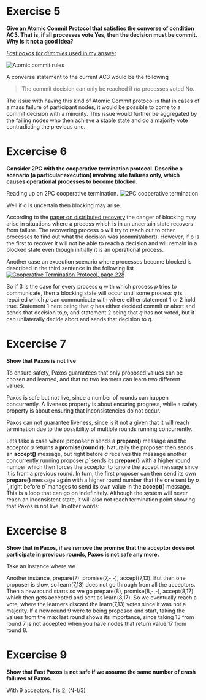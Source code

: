 # Exercise 5
 **Give an Atomic Commit Protocol that satisfies the converse of condition AC3. That is, if all processes vote Yes, then the decision must be commit. Why is it not a good idea?**
<br>  

[_Fast paxos for dummies_ used in my answer](./lamport-paxos/fastpaxosfordummies.pdf)


![Atomic commit rules](./img/ac1-5.png)

A converse statement to the current AC3 would be the following
> The commit decision can only be reached if _no_ processes voted No.

The issue with having this kind of Atomic Commit protocol is that in cases of a mass failure of participant nodes, it would be possible to come to a commit decision with a minority. This issue would further be aggregated by the failing nodes who then achieve a stable state and do a majority vote contradicting the previous one. 


# Excercise 6
**Consider 2PC with the cooperative termination protocol. Describe a scenario (a particular execution) involving site failures only, which causes operational processes to become blocked.**

Reading up on 2PC cooperative termination.
![2PC cooperative termination](./img/2pc_coopTerm.png)

Well if q is uncertain then blocking may arise.

<!-- [Search for keyword "site failure"](https://cs.uwaterloo.ca/~bernard/courses/cs454/8.FaultTolerance.pdf) -->
According to the [paper on distributed recovery](https://paperzz.com/doc/7015030/distributed-recovery) the danger of blocking may arise in situations where a process which is in an uncertain state recovers from failure. The recovering process p will try to reach out to other processes to find out what the decision was (commit/abort). However, if p is the first to recover it will not be able to reach a decision and will remain in a blocked state even though initially it is an operational process. 

Another case an exceution scenario where processes become blocked is described in the third sentence in the following list [![Cooperative Termination Protocol, page 228](./img/coop_termination.png)](https://paperzz.com/doc/7015030/distributed-recovery)
<!-- Demonstrated an image hyperlink-->
So if 3 is the case for every process _q_ with which process _p_ tries to communicate, then a blocking state will occur until some process _q_ is repaired which _p_ can communicate with where either statement 1 or 2 hold true. Statement 1 here being that _q_ has either decided commit or abort and sends that decision to _p_, and statement 2 being that _q_ has not voted, but it can unilaterally decide abort and sends that decision to _q_.

# Excercise 7
**Show that Paxos is not live**


To ensure safety, Paxos guarantees that only proposed values can be chosen and learned, and that no two learners can learn two different values.

Paxos is safe but not live, since a number of rounds can happen concurrently. A liveness property is about ensuring progress, while a safety property is about ensuring that inconsistencies do not occur.

Paxos can not guarantee liveness, since is it not a given that it will reach termination due to the possibility of multiple rounds running concurrently.

Lets take a case where proposer _p_ sends a **prepare()** message and the acceptor _a_ returns a **promise(round r)**. Naturally the proposer then sends an **accept()** message, but right before _a_ receives this message another concurrently running proposer _p´_ sends its **prepare()** with a higher round number which then forces the acceptor to ignore the accept message since it is from a previous round. In turn, the first proposer can then send its own **prepare()** message again with a higher round number that the one sent by _p´_, right before _p´_ manages to send its own value in the **accept()** message. This is a loop that can go on indefinitely. Although the system will never reach an inconsistent state, it will also not reach termination point showing that Paxos is not live. In other words:



# Excercise 8
**Show that in Paxos, if we remove the promise that the acceptor does not participate in previous rounds, Paxos is not safe any more.**

Take an instance where we 

Another instance, prepare(7), promise(7,-,-), accept(7,13). But then one proposer is slow, so learn(7,13) does not go through from all the acceptors. Then a new round starts so we go prepare(8), promise(8,-,-), accept(8,17) which then gets accepted and sent as learn(8,17). So we eventually reach a vote, where the learners discard the learn(7,13) votes since it was not a majority. If a new round 9 were to being proposed and start, taking the values from the max last round shows its importance, since taking 13 from round 7 is not accepted when you have nodes that return value 17 from round 8.

# Excercise 9
**Show that Fast Paxos is not safe if we assume the same number of crash failures of Paxos.**

With 9 acceptors, f is 2. (N-f/3)
